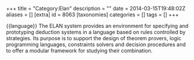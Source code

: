 +++
title = "Category:Elan"
description = ""
date = 2014-03-15T19:48:02Z
aliases = []
[extra]
id = 8063
[taxonomies]
categories = []
tags = []
+++

{{language}}
The ELAN system provides an environment for specifying and prototyping deduction systems in a language based on rules controlled by strategies. Its purpose is to support the design of theorem provers, logic programming languages, constraints solvers and decision procedures and to offer a modular framework for studying their combination.
